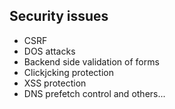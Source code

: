 Security issues
----------------
-	CSRF
-	DOS attacks
-	Backend side validation of forms
- Clickjcking protection
- XSS protection
- DNS prefetch control and others...

